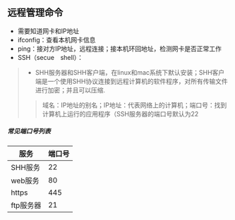 ## 远程管理命令
+ 需要知道网卡和IP地址
+ ifconfig：查看本机网卡信息
+ ping：接对方IP地址，远程连接；接本机环回地址，检测网卡是否正常工作
+ SSH（secue　shell）：
> * SHH服务器和SHH客户端，在linux和mac系统下默认安装；SHH客户端是一个使用SHH协议连接到远程计算机的软件程序，对所有传输文件进行加密；并且可以压缩.
> >域名：IP地址的别名；IP地址：代表网络上的计算机；端口号：找到计算机上运行的应用程序（SSH服务器的端口号默认为22


##### 常见端口号列表
|服务|端口号|
|-|-|
|SHH服务|22|
|web服务|80|
|https|445|
|ftp服务器|21|

